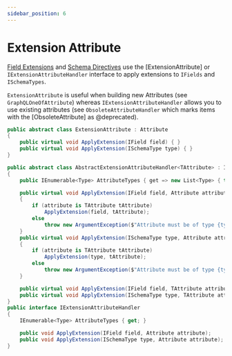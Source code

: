 ```yaml
---
sidebar_position: 6
---
```


# Extension Attribute

[Field Extensions](../field-extensions/) and [Schema Directives](../directives/schema-directives) use the [ExtensionAttribute] or `IExtensionAttributeHandler` interface to apply extensions to `IFields` and `ISchemaTypes`.

`ExtensionAttribute` is useful when building new Attributes (see `GraphQLOneOfAttribute`) whereas `IExtensionAttributeHandler` allows you to use existing attributes (see `ObsoleteAttributeHandler` which marks items with the [ObsoleteAttribute] as @deprecated).

```cs
public abstract class ExtensionAttribute : Attribute
{
    public virtual void ApplyExtension(IField field) { }
    public virtual void ApplyExtension(ISchemaType type) { }
}

public abstract class AbstractExtensionAttributeHandler<TAttribute> : IExtensionAttributeHandler where TAttribute : Attribute
{
    public IEnumerable<Type> AttributeTypes { get => new List<Type> { typeof(TAttribute) }; }

    public virtual void ApplyExtension(IField field, Attribute attribute)
    {
        if (attribute is TAttribute tAttribute)
            ApplyExtension(field, tAttribute);
        else
            throw new ArgumentException($"Attribute must be of type {typeof(TAttribute).Name}");
    }
    public virtual void ApplyExtension(ISchemaType type, Attribute attribute)
    {
        if (attribute is TAttribute tAttribute)
            ApplyExtension(type, tAttribute);
        else
            throw new ArgumentException($"Attribute must be of type {typeof(TAttribute).Name}");
    }

    public virtual void ApplyExtension(IField field, TAttribute attribute) { }
    public virtual void ApplyExtension(ISchemaType type, TAttribute attribute) { }
}
public interface IExtensionAttributeHandler
{
    IEnumerable<Type> AttributeTypes { get; }

    public void ApplyExtension(IField field, Attribute attribute);
    public void ApplyExtension(ISchemaType type, Attribute attribute);
}
```
